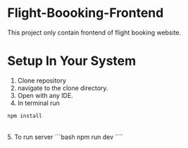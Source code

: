# Flight-Boooking-Frontend

This project only contain frontend of flight booking website.

# Setup In Your System 

1. Clone repository<br />
2. navigate to the clone directory.<br />
3. Open with any IDE.<br />
4. In terminal run 
```bash
npm install
```
<br />
5. To run server
```bash
npm run dev
````


